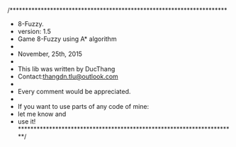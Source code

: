 /**********************************************************************
* 8-Fuzzy.
* version: 1.5
* Game 8-Fuzzy using A* algorithm
*
* November, 25th, 2015
*
* This lib was written by DucThang
* Contact:thangdn.tlu@outlook.com
*
* Every comment would be appreciated.
*
* If you want to use parts of any code of mine:
* let me know and
* use it!
**********************************************************************/
